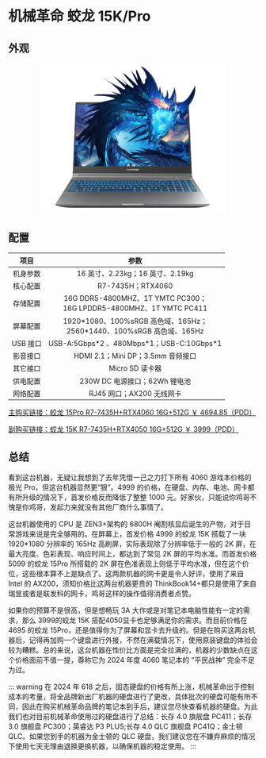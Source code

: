 # 机械革命 蛟龙 15K/Pro

## 外观

<div style="margin: 0 auto; text-align: center; width: 75%"><img src="./assets/蛟龙15pro.png" /></div>

## 配置

|   项目   |                                    参数                                    |
| :------: | :------------------------------------------------------------------------: |
| 机身参数 |                      16 英寸、2.23kg；16 英寸、2.19kg                      |
| 核心配置 |                             R7-7435H；RTX4060                              |
| 存储配置 |   16G DDR5-4800MHZ、1T YMTC PC300；<br>16G LPDDR5-4800MHZ、1T YMTC PC411   |
| 屏幕配置 | 1920\*1080、100%sRGB 高色域、165Hz；<br>2560\*1440、100%sRGB 高色域、165Hz |
| USB 接口 |                USB-A:5Gbps\*2 、480Mbps\*1；USB-C:10Gbps\*1                |
| 影音接口 |                     HDMI 2.1；Mini DP；3.5mm 音频接口                      |
| 其它接口 |                              Micro SD 读卡器                               |
| 供电配置 |                       230W DC 电源接口；62Wh 锂电池                        |
| 网络配置 |                         RJ45 网口；AX200 无线网卡                          |

[主购买链接：蛟龙 15Pro R7-7435H+RTX4060 16G+512G ￥ 4694.85（PDD）](https://mobile.yangkeduo.com/goods2.html?ps=5FYgNVuzJb)

[副购买链接：蛟龙 15K R7-7435H+RTX4050 16G+512G ￥ 3999（PDD）](https://mobile.yangkeduo.com/goods.html?ps=jAJOgPxBkB)

## 总结

看到这台机器，无疑让我想到了去年凭借一己之力打下所有 4060 游戏本价格的极光 Pro，但这台机器显然更“狠”。4999 的价格，在硬盘、内存、电池、网卡都有所升级的情况下，首发价格反而降低了整整 1000 元。好家伙，只能说你鸡哥不愧是你鸡哥，发起力来就没有其他厂商什么事情了。

这台机器使用的 CPU 是 ZEN3+架构的 6800H 阉割核显后诞生的产物，对于日常游戏来说是完全够用的。在屏幕上，首发价格 4999 的蛟龙 15K 搭载了一块 1920\*1080 分辨率的 165Hz 高刷屏，实际表现除了分辨率低于一般的 2K 屏，在最大亮度、色彩表现、响应时间上，都达到了常见 2K 屏的平均水准。而首发价格 5099 的蛟龙 15Pro 所搭载的 2K 屏在色准表现上则低于平均水准，但在这个价位，这些根本算不上是缺点了。这两款机器的网卡更是令人好评，使用了来自 Intel 的 AX200，须知价格比这两台机器更贵的 ThinkBook14+都只是使用了来自瑞昱或者是联发科的网卡，鸡哥这样的操作值得消费者点赞。

如果你的预算不是很高，但是想畅玩 3A 大作或是对笔记本电脑性能有一定的需求，那么 3999的蛟龙 15K 搭配4050显卡也足够满足你的需求。而目前价格在 4695 的蛟龙 15Pro，还是值得你为了屏幕和显卡去升级的。但是在购买这两台机器后，记得再加购一个键盘进行外接，不然在满载情况下，使用原装键盘的体验会较为糟糕。总的来说，这台机器在性价比方面是完全拉满的，机器的少数缺点在这个价格面前不值一提，尊称它为 2024 年度 4060 笔记本的 “平民战神” 完全不足为过。

::: warning
在 2024 年 618 之后，固态硬盘的价格有所上涨，机械革命出于控制成本的考量，将全品牌新出厂机器的硬盘进行了更改，具体批次的硬盘可能有所不同，因此在购买机械革命品牌的笔记本到手后，建议您尽快查看机器的硬盘。为此我们也对目前机械革命使用过的硬盘进行了总结：长存 4.0 旗舰盘 PC411；长存 3.0 旗舰盘 PC300；英睿达 P3 PLUS;长存 4.0 QLC 旗舰盘 PC41Q；金士顿 QLC。如果您到手的机器为金士顿的 QLC 硬盘，我们建议您在不嫌弃麻烦的情况下使用七天无理由退换更换机器，以确保机器的稳定使用。
:::
